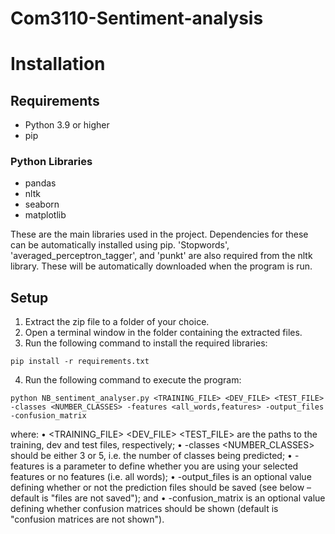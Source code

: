 # Com3110-Sentiment-analysis
# Installation

## Requirements
- Python 3.9 or higher
- pip

### Python Libraries
- pandas
- nltk
- seaborn
- matplotlib

These are the main libraries used in the project. Dependencies for these can be automatically installed using pip. 'Stopwords', 'averaged_perceptron_tagger', and 'punkt' are also required from the nltk library. These will be automatically downloaded when the program is run. 

## Setup
1. Extract the zip file to a folder of your choice.
2. Open a terminal window in the folder containing the extracted files.
3. Run the following command to install the required libraries:
```shell
pip install -r requirements.txt
```
4. Run the following command to execute the program:
```shell
python NB_sentiment_analyser.py <TRAINING_FILE> <DEV_FILE> <TEST_FILE> -classes <NUMBER_CLASSES> -features <all_words,features> -output_files -confusion_matrix
``` 

where:
• <TRAINING_FILE> <DEV_FILE> <TEST_FILE> are the paths to the training, dev and
test files, respectively;
• -classes <NUMBER_CLASSES> should be either 3 or 5, i.e. the number of classes being
predicted;
• -features is a parameter to define whether you are using your selected features or
no features (i.e. all words);
• -output_files is an optional value defining whether or not the prediction files should
be saved (see below – default is "files are not saved"); and
• -confusion_matrix is an optional value defining whether confusion matrices should
be shown (default is "confusion matrices are not shown").

